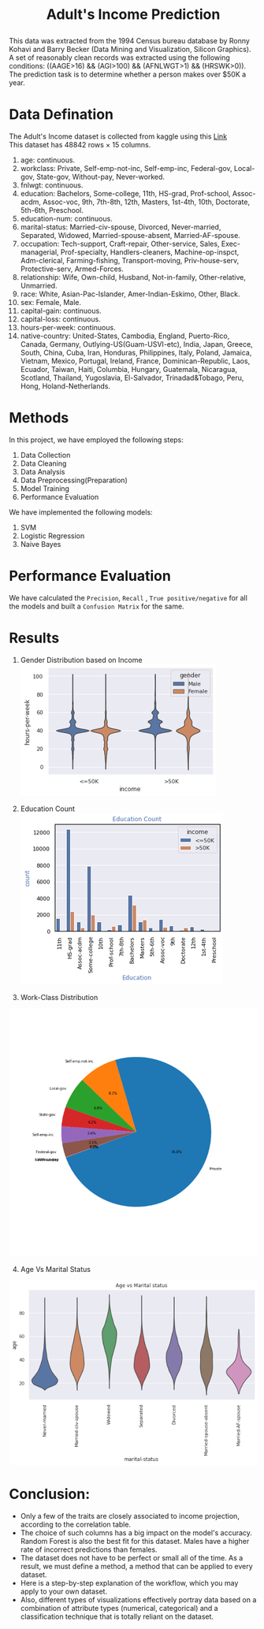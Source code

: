 # <p align = "center"> Adult's Income Prediction </p>

This data was extracted from the 1994 Census bureau database by Ronny Kohavi and Barry Becker (Data Mining and Visualization, Silicon Graphics). A set of reasonably clean records was extracted using the following conditions: ((AAGE>16) && (AGI>100) && (AFNLWGT>1) && (HRSWK>0)). <br>
The prediction task is to determine whether a person makes over $50K a year.

# Data Defination
The Adult's Income dataset is collected from kaggle using this <a href = "https://www.kaggle.com/uciml/adult-census-income"> Link </a> <br>
This dataset has 48842 rows × 15 columns. <br>

1. age: continuous.
2. workclass: Private, Self-emp-not-inc, Self-emp-inc, Federal-gov, Local-gov, State-gov, Without-pay, Never-worked.
3. fnlwgt: continuous.
4. education: Bachelors, Some-college, 11th, HS-grad, Prof-school, Assoc-acdm, Assoc-voc, 9th, 7th-8th, 12th, Masters, 1st-4th, 10th, Doctorate, 5th-6th, Preschool.
5. education-num: continuous.
6. marital-status: Married-civ-spouse, Divorced, Never-married, Separated, Widowed, Married-spouse-absent, Married-AF-spouse.
7. occupation: Tech-support, Craft-repair, Other-service, Sales, Exec-managerial, Prof-specialty, Handlers-cleaners, Machine-op-inspct, Adm-clerical, Farming-fishing, Transport-moving, Priv-house-serv, Protective-serv, Armed-Forces.
8. relationship: Wife, Own-child, Husband, Not-in-family, Other-relative, Unmarried.
9. race: White, Asian-Pac-Islander, Amer-Indian-Eskimo, Other, Black.
10. sex: Female, Male.
11. capital-gain: continuous.
12. capital-loss: continuous.
13. hours-per-week: continuous.
14. native-country: United-States, Cambodia, England, Puerto-Rico, Canada, Germany, Outlying-US(Guam-USVI-etc), India, Japan, Greece, South, China, Cuba, Iran, Honduras, Philippines, Italy, Poland, Jamaica, Vietnam, Mexico, Portugal, Ireland, France, Dominican-Republic, Laos, Ecuador, Taiwan, Haiti, Columbia, Hungary, Guatemala, Nicaragua, Scotland, Thailand, Yugoslavia, El-Salvador, Trinadad&Tobago, Peru, Hong, Holand-Netherlands.

# Methods
In this project, we have employed the following steps:

1. Data Collection
2. Data Cleaning
3. Data Analysis
4. Data Preprocessing(Preparation)
5. Model Training
6. Performance Evaluation

We have implemented the following models: <br>

1. SVM
2. Logistic Regression
3. Naive Bayes


# Performance Evaluation
We have calculated the `Precision`, `Recall` , `True positive/negative` for all the models and built a `Confusion Matrix` for the same.

# Results
1. Gender Distribution based on Income
![Screenshot](Images/gender.png)

2. Education Count 
![Screenshot](Images/Education_Count.png)

3. Work-Class Distribution
<img src ="Images/Work-Class-Pie-chart.png">

4. Age Vs Marital Status
<img src = "Images/AgeVsMarital_Status.png">

# Conclusion:
* Only a few of the traits are closely associated to income projection, according to the correlation table. <br>
* The choice of such columns has a big impact on the model's accuracy. Random Forest is also the best fit for this dataset. Males have a higher rate of incorrect predictions than females. <br>
* The dataset does not have to be perfect or small all of the time. As a result, we must define a method, a method that can be applied to every dataset. <br>
* Here is a step-by-step explanation of the workflow, which you may apply to your own dataset. <br>
* Also, different types of visualizations effectively portray data based on a combination of attribute types (numerical, categorical) and a classification technique that is totally reliant on the dataset.
